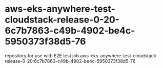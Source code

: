 # aws-eks-anywhere-test-cloudstack-release-0-20-6c7b7863-c49b-4902-be4c-5950373f38d5-76
repository for use with E2E test job aws-eks-anywhere-test-cloudstack-release-0-20:6c7b7863-c49b-4902-be4c-5950373f38d5-76
